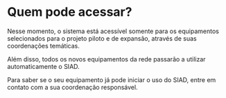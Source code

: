 # Quem pode acessar?

Nesse momento, o sistema está acessível somente para os equipamentos selecionados para o projeto piloto e de expansão, através de suas coordenações temáticas.

Além disso, todos os novos equipamentos da rede passarão a utilizar automaticamente o SIAD.

Para saber se o seu equipamento já pode iniciar o uso do SIAD, entre em contato com a sua coordenação responsável.
